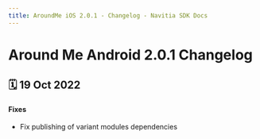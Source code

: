```yaml
---
title: AroundMe iOS 2.0.1 - Changelog - Navitia SDK Docs
---
```


# Around Me Android 2.0.1 Changelog

<h2>🗓 19 Oct 2022</h2>

#### Fixes
- Fix publishing of variant modules dependencies
